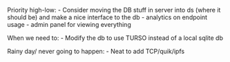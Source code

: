 Priority high-low:
    - Consider moving the DB stuff in server into ds (where it should be) and make a nice interface to the db
    - analytics on endpoint usage
    - admin panel for viewing everything

When we need to:
    - Modify the db to use TURSO instead of a local sqlite db

Rainy day/ never going to happen:
    - Neat to add TCP/quik/ipfs

